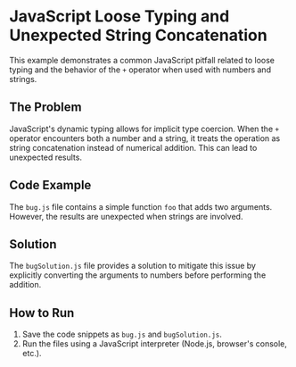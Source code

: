 # JavaScript Loose Typing and Unexpected String Concatenation

This example demonstrates a common JavaScript pitfall related to loose typing and the behavior of the `+` operator when used with numbers and strings.

## The Problem

JavaScript's dynamic typing allows for implicit type coercion. When the `+` operator encounters both a number and a string, it treats the operation as string concatenation instead of numerical addition. This can lead to unexpected results.

## Code Example

The `bug.js` file contains a simple function `foo` that adds two arguments.  However, the results are unexpected when strings are involved.

## Solution

The `bugSolution.js` file provides a solution to mitigate this issue by explicitly converting the arguments to numbers before performing the addition. 

## How to Run

1. Save the code snippets as `bug.js` and `bugSolution.js`.
2. Run the files using a JavaScript interpreter (Node.js, browser's console, etc.).